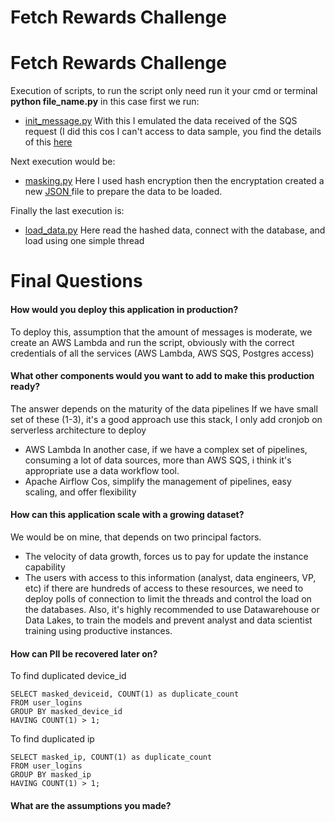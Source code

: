 # Fetch Rewards Challenge
# Fetch Rewards Challenge

Execution of scripts, to run the script only need run it your cmd or terminal **python file_name.py** in this case first we run:
- [init_message.py](https://github.com/AlbertPlata/Fetch_Rewards_test/blob/main/init_message.py)
	With this I emulated the data received of the SQS request (I did this cos I can't access to  data sample, you find the details of this [here](https://github.com/AlbertPlata/Fetch_Rewards_test/blob/main/issues.md)

Next execution would be:
- [masking.py](https://github.com/AlbertPlata/Fetch_Rewards_test/blob/main/masking.py)
Here I used hash encryption then the encryptation created a new [JSON ](https://github.com/AlbertPlata/Fetch_Rewards_test/blob/main/masked_messages.json) file to prepare the data to be loaded.

Finally the last execution is:
- [load_data.py](https://github.com/AlbertPlata/Fetch_Rewards_test/blob/main/load_data.py)
	Here read the hashed data, connect with the database, and load using one simple thread

# Final Questions
#### How would you deploy this application in production?
To deploy this, assumption that the amount of messages is moderate, we create an AWS Lambda and run the script, obviously with the correct credentials of all the services (AWS Lambda, AWS SQS, Postgres access)
#### What other components would you want to add to make this production ready?
The answer depends on the maturity of the data pipelines
If we have small set of these  (1-3), it's a good approach use this stack, I only add cronjob on serverless architecture to deploy
 -  AWS Lambda
In another case, if we have a complex set of pipelines, consuming a lot of data sources, more than AWS SQS, i think it's appropriate use a data workflow tool.
- Apache Airflow
Cos, simplify the management of pipelines, easy scaling, and offer flexibility
#### How can this application scale with a growing dataset?
We would be on mine, that depends on two principal factors.
- The velocity of data growth, forces us to pay for update the instance capability
- The users with access to this information (analyst, data engineers, VP, etc)
	if there are hundreds of access to these resources, we need to deploy polls of 
	connection to limit the threads and control the load on the databases.
	Also, it's highly recommended to use Datawarehouse or Data Lakes, to train the 
	models and prevent  analyst and data scientist training using productive instances.
#### How can PII be recovered later on?
To find duplicated device_id

    SELECT masked_deviceid, COUNT(1) as duplicate_count
    FROM user_logins
    GROUP BY masked_device_id
    HAVING COUNT(1) > 1;
    
To find duplicated ip

	SELECT masked_ip, COUNT(1) as duplicate_count
    FROM user_logins
    GROUP BY masked_ip
    HAVING COUNT(1) > 1;
#### What are the assumptions you made?
